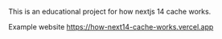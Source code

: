 This is an educational project for how nextjs 14 cache works.

Example website https://how-next14-cache-works.vercel.app
